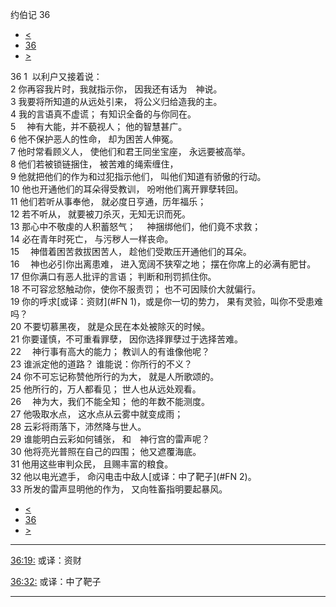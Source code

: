 ﻿





 约伯记 36




* [<](bible/JOB35.md)
* [36](bible/JOB.md)
* [>](bible/JOB37.md)



 
36 
1  以利户又接着说：  
2 你再容我片时，我就指示你， 因我还有话为　神说。  
3 我要将所知道的从远处引来， 将公义归给造我的主。  
4 我的言语真不虚谎； 有知识全备的与你同在。     
5 　神有大能，并不藐视人； 他的智慧甚广。  
6 他不保护恶人的性命， 却为困苦人伸冤。  
7 他时常看顾义人， 使他们和君王同坐宝座， 永远要被高举。  
8 他们若被锁链捆住， 被苦难的绳索缠住，  
9 他就把他们的作为和过犯指示他们， 叫他们知道有骄傲的行动。  
10 他也开通他们的耳朵得受教训， 吩咐他们离开罪孽转回。  
11 他们若听从事奉他， 就必度日亨通，历年福乐；  
12 若不听从， 就要被刀杀灭，无知无识而死。     
13 那心中不敬虔的人积蓄怒气； 　神捆绑他们，他们竟不求救；  
14 必在青年时死亡， 与污秽人一样丧命。  
15 　神借着困苦救拔困苦人， 趁他们受欺压开通他们的耳朵。  
16 　神也必引你出离患难， 进入宽阔不狭窄之地； 摆在你席上的必满有肥甘。     
17 但你满口有恶人批评的言语； 判断和刑罚抓住你。  
18 不可容忿怒触动你，使你不服责罚； 也不可因赎价大就偏行。  
19 你的呼求[或译：资财](#FN
1)，或是你一切的势力， 果有灵验，叫你不受患难吗？  
20 不要切慕黑夜， 就是众民在本处被除灭的时候。  
21 你要谨慎，不可重看罪孽， 因你选择罪孽过于选择苦难。  
22 　神行事有高大的能力； 教训人的有谁像他呢？  
23 谁派定他的道路？ 谁能说：你所行的不义？     
24 你不可忘记称赞他所行的为大， 就是人所歌颂的。  
25 他所行的，万人都看见； 世人也从远处观看。  
26 　神为大，我们不能全知； 他的年数不能测度。  
27 他吸取水点， 这水点从云雾中就变成雨；  
28 云彩将雨落下，沛然降与世人。  
29 谁能明白云彩如何铺张， 和　神行宫的雷声呢？  
30 他将亮光普照在自己的四围； 他又遮覆海底。  
31 他用这些审判众民， 且赐丰富的粮食。  
32 他以电光遮手， 命闪电击中敌人[或译：中了靶子](#FN
2)。  
33 所发的雷声显明他的作为， 又向牲畜指明要起暴风。 
* [<](bible/JOB35.md)
* [36](bible/JOB.md)
* [>](bible/JOB37.md)





---


[36:19:](#V19)
或译：资财


[36:32:](#V32)
或译：中了靶子




---









